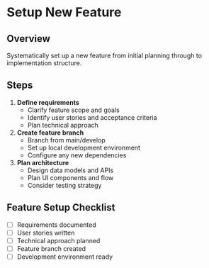 # Setup New Feature

## Overview

Systematically set up a new feature from initial planning through to
implementation structure.

## Steps

1. **Define requirements**
    - Clarify feature scope and goals
    - Identify user stories and acceptance criteria
    - Plan technical approach
2. **Create feature branch**
    - Branch from main/develop
    - Set up local development environment
    - Configure any new dependencies
3. **Plan architecture**
    - Design data models and APIs
    - Plan UI components and flow
    - Consider testing strategy

## Feature Setup Checklist

- [ ] Requirements documented
- [ ] User stories written
- [ ] Technical approach planned
- [ ] Feature branch created
- [ ] Development environment ready
